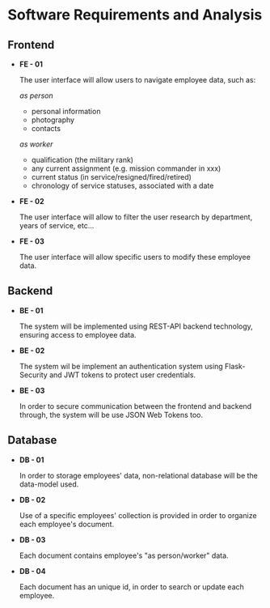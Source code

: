 # Software Requirements and Analysis

## Frontend

- **FE - 01**

  The user interface will allow users to navigate employee data, such as:

  *as person*

  - personal information
  - photography
  - contacts

  *as worker*

  - qualification (the military rank)
  - any current assignment (e.g. mission commander in xxx)
  - current status (in service/resigned/fired/retired)
  - chronology of service statuses, associated with a date

- **FE - 02**

  The user interface will allow to filter the user research by department, years of service, etc...

- **FE - 03**

  The user interface will allow specific users to modify these employee data.

## Backend

- **BE - 01**

  The system will be implemented using REST-API backend technology, ensuring access to employee data.

- **BE - 02**

  The system wil be implement an authentication system using Flask-Security and JWT tokens to protect user credentials.

- **BE - 03**

  In order to secure communication between the frontend and backend through, the system will be use JSON Web Tokens too.

## Database

- **DB - 01**

  In order to storage employees' data, non-relational database will be the data-model used.

- **DB - 02**

  Use of a specific employees' collection is provided in order to organize each employee's document.

- **DB - 03**

  Each document contains employee's "as person/worker" data.

- **DB - 04**

  Each document has an unique id, in order to search or update each employee.
